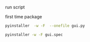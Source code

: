 run script

first time package
```bash
pyinstaller  -w -F  --onefile gui.py
```

```bash
pyinstaller -w -F gui.spec
```